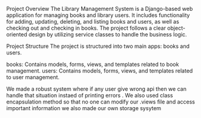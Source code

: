 Project Overview
The Library Management System is a Django-based web application for managing books and library users. It includes functionality for adding, updating, deleting, and listing books and users, as well as checking out and checking in books. The project follows a clear object-oriented design by utilizing service classes to handle the business logic.

Project Structure
The project is structured into two main apps: books and users.

books: Contains models, forms, views, and templates related to book management.
users: Contains models, forms, views, and templates related to user management.

We made a robust system where if any user give wrong api then we can handle that situation instaed of printing errors .
We also used class encapsulation method so that no one can modify our .views file and access important information 
we also made our own storage sysytem 
